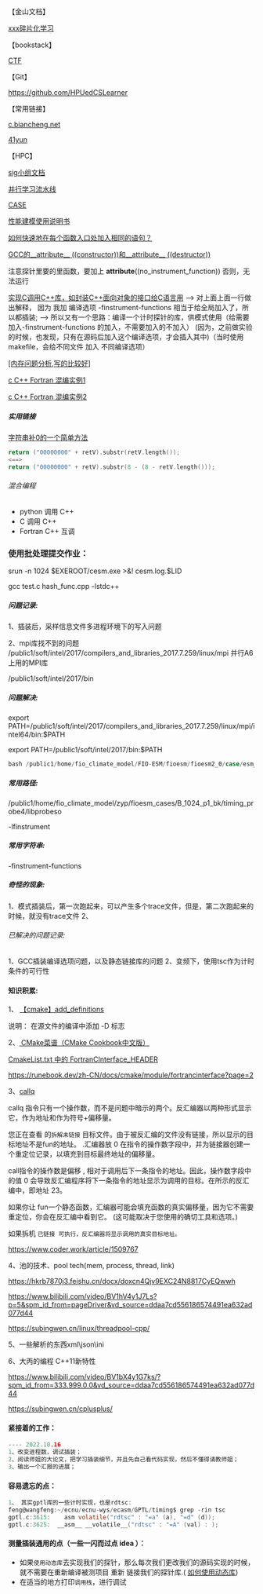 【金山文档】

 [xxx碎片化学习](https://kdocs.cn/l/cpnRGw8Ou4go)

【bookstack】

[CTF](https://www.bookstack.cn/read/CTF-All-In-One/SUMMARY.md)

【Git】

https://github.com/HPUedCSLearner


【常用链接】

[c.biancheng.net](http://c.biancheng.net/)

[41yun](https://www.41yun.com/servicedetail?id=8786)

【HPC】

[sig小组文档](https://hpc-cool.feishu.cn/docx/doxcnTlFDwRGWGRitRboqPhlNAe)

[并行学习流水线](https://www.kdocs.cn/l/crR2o6G6dWZg)

[CASE](https://www.cesm.ucar.edu/models/cesm1.2/)

[性能建模使用说明书](https://hpc-cool.feishu.cn/docs/doccnOhEVJiZ5hiagB0rOnSYorf)

[如何快速地在每个函数入口处加入相同的语句？](https://www.zhihu.com/question/56132218)

[GCC的__attribute__ ((constructor))和__attribute__ ((destructor))](https://www.cnblogs.com/dylancao/p/9293447.html)

注意探针里要的里函数，要加上 __attribute__((no_instrument_function)) 否则，无法运行

[实现C调用C++库，如封装C++面向对象的接口给C语言用](https://blog.csdn.net/zhizhengguan/article/details/119674564)
--> 对上面上面一行做出解释， 因为 我加 编译选项 -finstrument-functions 相当于给全局加入了，所以都插装;
--> 所以又有一个思路：编译一个计时探针的库，供模式使用（给需要加入-finstrument-functions 的加入，不需要加入的不加入）
    (因为，之前做实验的时候，也发现，只有在源码后加入这个编译选项，才会插入其中)（当时使用makefile，会给不同文件 加入 不同编译选项）


[[内存问题分析,写的比较好]](https://zhuanlan.zhihu.com/p/399999297)

[c C++ Fortran 混编实例1](https://www.cnblogs.com/snake553/p/6962386.html)

[c C++ Fortran 混编实例2](https://blog.csdn.net/weixin_43580880/article/details/107225688)

##### 实用链接
[字符串补0的一个简单方法](https://blog.csdn.net/weixin_44539392/article/details/107294483?spm=1001.2101.3001.6650.1&utm_medium=distribute.pc_relevant.none-task-blog-2%7Edefault%7ECTRLIST%7ERate-1-107294483-blog-82466210.pc_relevant_3mothn_strategy_and_data_recovery&depth_1-utm_source=distribute.pc_relevant.none-task-blog-2%7Edefault%7ECTRLIST%7ERate-1-107294483-blog-82466210.pc_relevant_3mothn_strategy_and_data_recovery&utm_relevant_index=2)

```c
return ("00000000" + retV).substr(retV.length());
<==>
return ("00000000" + retV).substr(8 - (8 - retV.length()));
```

###### 混合编程
* python 调用 C++
* C 调用 C++
* Fortran C++ 互调


### 使用批处理提交作业：
srun -n 1024 $EXEROOT/cesm.exe >&! cesm.log.$LID


gcc test.c  hash_func.cpp -lstdc++

##### 问题记录:
1、插装后，采样信息文件多进程环境下的写入问题

2、mpi库找不到的问题
/public1/soft/intel/2017/compilers_and_libraries_2017.7.259/linux/mpi
并行A6上用的MPI库


/public1/soft/intel/2017/bin

##### 问题解决:

export PATH=/public1/soft/intel/2017/compilers_and_libraries_2017.7.259/linux/mpi/intel64/bin:$PATH

export PATH=/public1/soft/intel/2017/bin:$PATH

```c
bash /public1/home/fio_climate_model/FIO-ESM/fioesm/fioesm2_0/case/esm_liuyao/interEnv.sh
```


##### 常用路径:
/public1/home/fio_climate_model/zyp/fioesm_cases/B_1024_p1_bk/timing_probe4/libprobeso

-lfinstrument

##### 常用字符串:
-finstrument-functions
##### 奇怪的现象:
1、模式插装后，第一次跑起来，可以产生多个trace文件，但是，第二次跑起来的时候，就没有trace文件
2、
###### 已解决的问题记录:
1、GCC插装编译选项问题，以及静态链接库的问题
2、变频下，使用tsc作为计时条件的可行性


#### 知识积累:

1、 [【cmake】add_definitions ](https://www.cnblogs.com/sunbines/p/16155640.html)

 说明： 在源文件的编译中添加 -D 标志

2、[ CMake菜谱（CMake Cookbook中文版）](https://www.bookstack.cn/read/CMake-Cookbook/README.md)

[CmakeList.txt 中的 FortranCInterface_HEADER](https://www.bookstack.cn/read/CMake-Cookbook/content-chapter9-9.2-chinese.md)

https://runebook.dev/zh-CN/docs/cmake/module/fortrancinterface?page=2

3、[callq](https://www.coder.work/article/1509767)

callq 指令只有一个操作数，而不是问题中暗示的两个。反汇编器以两种形式显示它，作为地址和作为符号+偏移量。

您正在查看 的`拆解未链接` 目标文件。由于被反汇编的文件没有链接，所以显示的目标地址不是fun的地址。 .汇编器放 0 在指令的操作数字段中，并为链接器创建一个重定位记录，以填充到目标最终地址的偏移量。

call指令的操作数是偏移 , 相对于调用后下一条指令的地址。因此，操作数字段中的值 0 会导致反汇编程序将下一条指令的地址显示为调用的目标。在所示的反汇编中，即地址 23。

如果你让 fun一个静态函数，汇编器可能会填充函数的真实偏移量，因为它不需要重定位，你会在反汇编中看到它。 (这可能取决于您使用的确切工具和选项。)

如果拆机 `已链接 可执行，反汇编器将显示调用的真实目标地址。`

https://www.coder.work/article/1509767

4、池的技术、pool tech(mem, process, thread, link)

https://hkrb7870j3.feishu.cn/docx/doxcn4Qjv9EXC24N8817CyEQwwh

https://www.bilibili.com/video/BV1hV4y1J7Ls?p=5&spm_id_from=pageDriver&vd_source=ddaa7cd556186574491ea632ad077d44


https://subingwen.cn/linux/threadpool-cpp/


5、一些解析的东西xml\json\ini

6、大丙的编程 C++11新特性

https://www.bilibili.com/video/BV1bX4y1G7ks/?spm_id_from=333.999.0.0&vd_source=ddaa7cd556186574491ea632ad077d44


https://subingwen.cn/cplusplus/


#### 紧接着的工作：
```c
---- 2022.10.16
1、改变进程数，调试插装；
2、阅读师姐的大论文，把学习插装细节，并且先自己看代码实现，然后不懂得请教师姐；
3、输出一个汇报的进展；
```


#### 容易遗忘的点：
```c
1、 其实gptl库的一些计时实现，也是rdtsc:
feng@wangfeng:~/ecnu/ecnu-wys/ecasm/GPTL/timing$ grep -rin tsc
gptl.c:3615:    asm volatile("rdtsc" : "=a" (a), "=d" (d));
gptl.c:3625:  __asm__ __volatile__("rdtsc" : "=A" (val) : );
```

#### 测量插装通用的点（一些一闪而过点 idea ）：
* 如果`使用动态库`去实现我们的探针，那么每次我们更改我们的源码实现的时候，就不需要在重新编译被测项目 重新 链接我们的探针库.(   [如何使用动态库](https://blog.csdn.net/qq570437459/article/details/109002571))
* 在适当的地方打印`调用栈`，进行调试